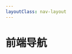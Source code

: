 ```yaml
---
layoutClass: nav-layout
---
```


<script setup>
    import NavData from './nav/data.ts'
    import NavLink from './.vitepress/components/NavLink.vue'
</script>
<style src="./nav/index.scss"></style>

# 前端导航

<NavLink v-for="{title,item} in NavData" :title='title' :item='item'/>
